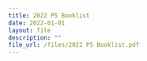 ```yaml
---
title: 2022 P5 Booklist
date: 2022-01-01
layout: file
description: ""
file_url: /files/2022 P5 Booklist.pdf
---
```

